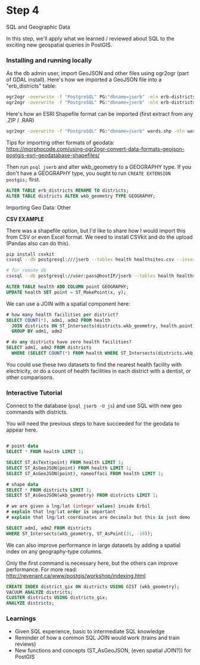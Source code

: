 # Step 4

SQL and Geographic Data

In this step, we'll apply what we learned / reviewed about SQL to the exciting new
geospatial queries in PostGIS.

### Installing and running locally

As the db admin user, import GeoJSON and other files using ogr2ogr (part of GDAL install). Here's how we imported a GeoJSON file into a "erb_districts" table:

```bash
ogr2ogr -overwrite -f "PostgreSQL" PG:"dbname=jserb" -nln erb-districts districts.geojson
ogr2ogr -overwrite -f "PostgreSQL" PG:"dbname=jserb" -nln erb-districts districts.geojson
```

Here's how an ESRI Shapefile format can be imported (first extract from any .ZIP / .RAR)

```bash
ogr2ogr -overwrite -f "PostgreSQL" PG:"dbname=jserb" wards.shp -nln wards
```

Tips for importing other formats of geodata:
https://morphocode.com/using-ogr2ogr-convert-data-formats-geojson-postgis-esri-geodatabase-shapefiles/

Then run ```psql jserb``` and alter wkb_geometry to a GEOGRAPHY type. If you
don't have a GEOGRAPHY type, you ought to run ```CREATE EXTENSION postgis;``` first.

```sql
ALTER TABLE erb_districts RENAME TO districts;
ALTER TABLE districts ALTER wkb_geometry TYPE GEOGRAPHY;
```

Importing Geo Data: Other

**CSV EXAMPLE**

There was a shapefile option, but I'd like to share how I would import this from CSV or even Excel format. We need to install CSVkit and do the upload (Pandas also can do this).

```bash
pip install csvkit
csvsql --db postgresql:///jserb --tables health healthsites.csv --insert

# for remote db
csvsql --db postgresql://user:pass@hostIP/jserb --tables health healthsites.csv --insert
```

```sql
ALTER TABLE health ADD COLUMN point GEOGRAPHY;
UPDATE health SET point = ST_MakePoint(x, y);
```

We can use a JOIN with a spatial component here:

```sql
# how many health facilities per district?
SELECT COUNT(*), adm1, adm2 FROM health
  JOIN districts ON ST_Intersects(districts.wkb_geometry, health.point)
  GROUP BY adm1, adm2

# do any districts have zero health facilities?
SELECT adm1, adm2 FROM districts
  WHERE (SELECT COUNT(*) FROM health WHERE ST_Intersects(districts.wkb_geometry, health.point)) = 0;
```

You could use these two datasets to find the nearest health facility with electricity,
or do a count of health facilities in each district with a dentist,
or other comparisons.

### Interactive Tutorial

Connect to the database (```psql jserb -U js```) and use SQL with new geo commands
with districts.

You will need the previous steps to have succeeded for the geodata to appear here.

```sql

# point data
SELECT * FROM health LIMIT 1;

SELECT ST_AsText(point) FROM health LIMIT 1;
SELECT ST_AsGeoJSON(point) FROM health LIMIT 1;
SELECT ST_AsGeoJSON(point), nameoffaci FROM health LIMIT 1;

# shape data
SELECT * FROM districts LIMIT 1;
SELECT ST_AsGeoJSON(wkb_geometry) FROM districts LIMIT 1;

# we are given a lng/lat (integer values) inside Erbil
# explain that lng/lat order is important
# explain that lng/lat coordinates are decimals but this is just demo

SELECT adm1, adm2 FROM districts
WHERE ST_Intersects(wkb_geometry, ST_AsPoint(31, -18));
```

We can also improve performance in large datasets by adding a spatial index on
any geography-type columns.

Only the first command is necessary here, but the others can improve performance.
For more read: http://revenant.ca/www/postgis/workshop/indexing.html

```sql
CREATE INDEX district_gix ON districts USING GIST (wkb_geometry);
VACUUM ANALYZE districts;
CLUSTER districts USING districts_gix;
ANALYZE districts;
```

### Learnings

- Given SQL experience, basic to intermediate SQL knowledge
- Reminder of how a common SQL JOIN would work (trains and train reviews)
- New functions and concepts (ST_AsGeoJSON, (even spatial JOIN?)) for PostGIS
